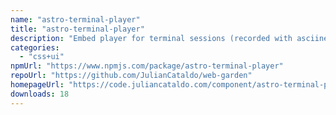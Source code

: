 ```yaml
---
name: "astro-terminal-player"
title: "astro-terminal-player"
description: "Embed player for terminal sessions (recorded with asciinema) in your Astro project.\nUsing asciinema player under the hood.\nComes with full asciinema player settings support, typings and docs hints."
categories:
  - "css+ui"
npmUrl: "https://www.npmjs.com/package/astro-terminal-player"
repoUrl: "https://github.com/JulianCataldo/web-garden"
homepageUrl: "https://code.juliancataldo.com/component/astro-terminal-player"
downloads: 18
---
```

